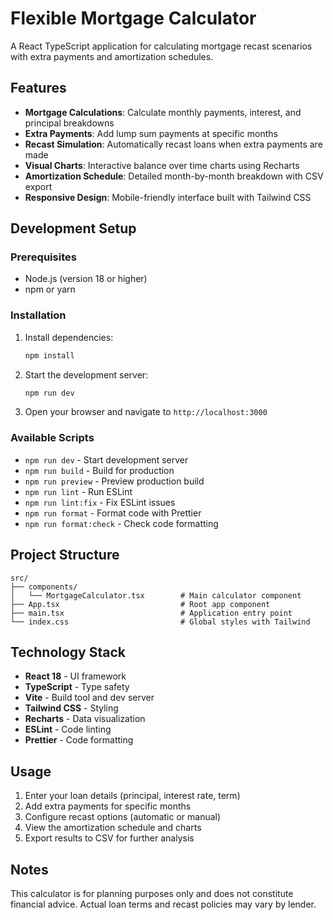 # Flexible Mortgage Calculator

A React TypeScript application for calculating mortgage recast scenarios with extra payments and amortization schedules.

## Features

- **Mortgage Calculations**: Calculate monthly payments, interest, and principal breakdowns
- **Extra Payments**: Add lump sum payments at specific months
- **Recast Simulation**: Automatically recast loans when extra payments are made
- **Visual Charts**: Interactive balance over time charts using Recharts
- **Amortization Schedule**: Detailed month-by-month breakdown with CSV export
- **Responsive Design**: Mobile-friendly interface built with Tailwind CSS

## Development Setup

### Prerequisites

- Node.js (version 18 or higher)
- npm or yarn

### Installation

1. Install dependencies:
   ```bash
   npm install
   ```

2. Start the development server:
   ```bash
   npm run dev
   ```

3. Open your browser and navigate to `http://localhost:3000`

### Available Scripts

- `npm run dev` - Start development server
- `npm run build` - Build for production
- `npm run preview` - Preview production build
- `npm run lint` - Run ESLint
- `npm run lint:fix` - Fix ESLint issues
- `npm run format` - Format code with Prettier
- `npm run format:check` - Check code formatting

## Project Structure

```
src/
├── components/
│   └── MortgageCalculator.tsx        # Main calculator component
├── App.tsx                           # Root app component
├── main.tsx                          # Application entry point
└── index.css                         # Global styles with Tailwind
```

## Technology Stack

- **React 18** - UI framework
- **TypeScript** - Type safety
- **Vite** - Build tool and dev server
- **Tailwind CSS** - Styling
- **Recharts** - Data visualization
- **ESLint** - Code linting
- **Prettier** - Code formatting

## Usage

1. Enter your loan details (principal, interest rate, term)
2. Add extra payments for specific months
3. Configure recast options (automatic or manual)
4. View the amortization schedule and charts
5. Export results to CSV for further analysis

## Notes

This calculator is for planning purposes only and does not constitute financial advice. Actual loan terms and recast policies may vary by lender.